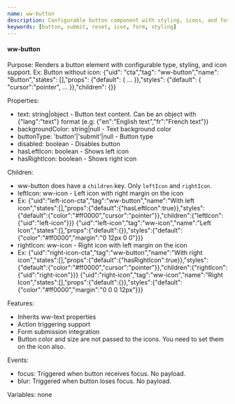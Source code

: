 ```yaml
---
name: ww-button
description: Configurable button component with styling, icons, and form submission capabilities.
keywords: [button, submit, reset, icon, form, styling]
---
```


#### ww-button

Purpose: Renders a button element with configurable type, styling, and icon support.
Ex: Button without icon: {"uid": "cta","tag": "ww-button","name": "Button","states": [],"props": {"default": { ... }},"styles": {"default": { "cursor":"pointer", ... }},"children": {}}

Properties:
- text: string|object - Button text content. Can be an object with {"lang":"text"} format (e.g: {"en":"English text","fr":"French text"})
- backgroundColor: string|null - Text background color
- buttonType: 'button'|'submit'|null - Button type
- disabled: boolean - Disables button
- hasLeftIcon: boolean - Shows left icon
- hasRightIcon: boolean - Shows right icon

Children:
- ww-button does have a `children` key. Only `leftIcon` and `rightIcon`.
- leftIcon: ww-icon - Left icon with right margin on the icon
- Ex:
  <elements>
  {"uid":"left-icon-cta","tag":"ww-button","name":"With left icon","states":[],"props":{"default":{"hasLeftIcon":true}},"styles":{"default":{"color":"#ff0000","cursor":"pointer"}},"children":{"leftIcon":{"uid":"left-icon"}}}
  {"uid":"left-icon","tag":"ww-icon","name":"Left Icon","states":[],"props":{"default":{}},"styles":{"default":{"color":"#ff0000","margin":"0 12px 0 0"}}}
  </elements>
- rightIcon: ww-icon - Right icon with left margin on the icon
- Ex: 
  <elements>
  {"uid":"right-icon-cta","tag":"ww-button","name":"With right icon","states":[],"props":{"default":{"hasRightIcon":true}},"styles":{"default":{"color":"#ff0000","cursor":"pointer"}},"children":{"rightIcon":{"uid":"right-icon"}}}
  {"uid":"right-icon","tag":"ww-icon","name":"Right Icon","states":[],"props":{"default":{}},"styles":{"default":{"color":"#ff0000","margin":"0 0 0 12px"}}}
  </elements>

Features:
- Inherits ww-text properties
- Action triggering support
- Form submission integration
- Button color and size are not passed to the icons. You need to set them on the icon also.

Events:
- focus: Triggered when button receives focus. No payload.
- blur: Triggered when button loses focus. No payload.

Variables: none
